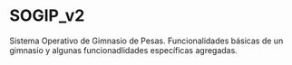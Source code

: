 # SOGIP_v2
Sistema Operativo de Gimnasio de Pesas. Funcionalidades básicas de un gimnasio y algunas funcionadlidades específicas agregadas.
